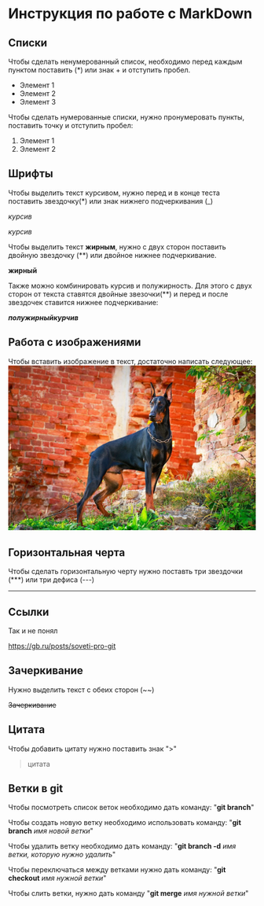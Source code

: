 # Инструкция по работе с MarkDown

## Списки

Чтобы сделать ненумерованный список, необходимо перед каждым пунктом поставить (*) или знак + и отступить пробел. 

+ Элемент 1
+ Элемент 2
+ Элемент 3

Чтобы сделать нумерованные списки, нужно пронумеровать пункты, поставить точку и отступить пробел:
1. Элемент 1
2. Элемент 2

## Шрифты

Чтобы выделить текст курсивом, нужно перед и в конце теста поставить звездочку(*) или знак нижнего подчеркивания (_)

*курсив*

_курсив_

Чтобы выделить текст **жирным**, нужно с двух сторон поставить двойную звездочку (**) или двойное нижнее подчеркивание.

__жирный__

Также можно комбинировать курсив и полужирность. Для этого с двух сторон от текста ставятся двойные звезочки(**) и перед и после звездочек ставится нижнее подчеркивание:

_**полужирныйкурчив**_

## Работа с изображениями 

Чтобы вставить изображение в текст, достаточно написать следующее:
![Привет,это собака!](dog.jpeg)

## Горизонтальная черта

Чтобы сделать горизонтальную черту нужно поставть три звездочки (***) или три дефиса (---)
***

## Ссылки

Так и не понял

https://gb.ru/posts/soveti-pro-git


## Зачеркивание

Нужно выделить текст с обеих сторон (~~)

~~Зачеркивание~~

## Цитата 

Чтобы добавить цитату нужно поставить знак ">"

>цитата

## Ветки в git

Чтобы посмотреть список веток необходимо дать команду: "__git branch__"

Чтобы создать новую ветку необходимо использовать команду:  "__git branch__ *имя новой ветки*"

Чтобы удалить ветку необходимо дать команду: "__git branch -d__ *имя ветки, которую нужно удалить*"

Чтобы переключаться между ветками нужно дать команду: "__git checkout__ *имя нужной ветки*"

Чтобы слить ветки, нужно дать команду "__git merge__ *имя нужной ветки*"
